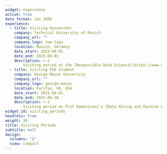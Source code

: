 ```yaml
---
widget: experience
active: true
date_format: Jan 2006
experience:
  - title: Visiting Researcher
    company: Technical University of Munich
    company_url: ""
    company_logo: tum-logo
    location: Munich, Geramny
    date_start: 2023-06-01
    date_end: 2023-09-01
    description: >-2
        Visiting period at the [Responsible Data Science](https://www.gov.sot.tum.de/rds/overview/) research group with head Prof Kasneci, School of Social Sciences and Technology. Research on explainability in dynamic data landscapes and graph learning.
  - title: Visiting PhD Student
    company: George Mason University
    company_url: ""
    company_logo: george-mason
    location: Farifax, VA, USA
    date_start: 2021-04-01
    date_end: 2021-06-30
    description: >-2
        Visiting period at Prof Domeniconi's [Data Mining and Machine Learning](https://cs.gmu.edu/~dmml/) lab. I worked on deep learning applications and anomaly detection in e-learning and learning analytics.
widget_id: visiting_periods
headless: true
weight: 30
title: Visiting Periods
subtitle: null
design:
  columns: "2"
  view: compact
---
```

